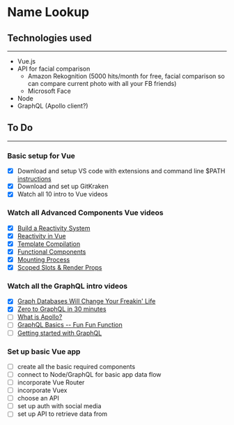 # Name Lookup

## Technologies used
***
* Vue.js
* API for facial comparison 
	* Amazon Rekognition (5000 hits/month for free, facial comparison so can compare current photo with all your FB friends)
	* Microsoft Face
* Node
* GraphQL (Apollo client?)

## To Do
***

### Basic setup for Vue
* [X] Download and setup VS code with extensions and command line $PATH [instructions](https://code.visualstudio.com/docs/setup/mac)
* [X] Download and set up GitKraken
* [X] Watch all 10 intro to Vue videos

### Watch all Advanced Components Vue videos
* [X] [Build a Reactivity System](https://www.vuemastery.com/courses/advanced-components/build-a-reactivity-system)
* [X] [Reactivity in Vue](https://www.vuemastery.com/courses/advanced-components/reactivity-in-vue)
* [X] [Template Compilation](https://www.vuemastery.com/courses/advanced-components/template-compilation)
* [X] [Functional Components](https://www.vuemastery.com/courses/advanced-components/functional-components)
* [X] [Mounting Process](https://www.vuemastery.com/courses/advanced-components/mounting-process)
* [X] [Scoped Slots & Render Props](https://www.vuemastery.com/courses/advanced-components/render-props-scoped-slots/)

### Watch all the GraphQL intro videos
* [X] [Graph Databases Will Change Your Freakin' Life](https://www.youtube.com/watch?v=GekQqFZm7mA)
* [X] [Zero to GraphQL in 30 minutes](https://www.youtube.com/watch?v=H8YnVk2vhzg)
* [ ] [What is Apollo?](https://www.youtube.com/watch?v=mSzUb7f47qk)
* [ ] [GraphQL Basics -- Fun Fun Function](https://www.youtube.com/watch?v=lAJWHHUz8_8)
* [ ] [Getting started with GraphQL](https://graphql.org/graphql-js/)

### Set up basic Vue app
* [ ] create all the basic required components
* [ ] connect to Node/GraphQL for basic app data flow
* [ ] incorporate Vue Router
* [ ] incorporate Vuex
* [ ] choose an API
* [ ] set up auth with social media
* [ ] set up API to retrieve data from
